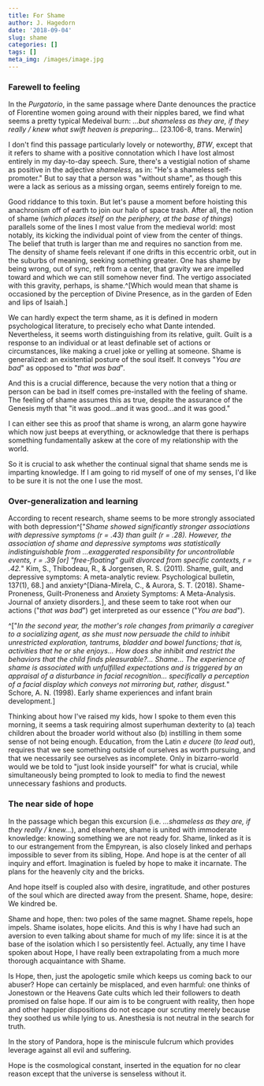 ```yaml
---
title: For Shame
author: J. Hagedorn
date: '2018-09-04'
slug: shame
categories: []
tags: []
meta_img: /images/image.jpg
---
```


### Farewell to feeling

In the *Purgatorio*, in the same passage where Dante denounces the practice of Florentine women going around with their nipples bared, we find what seems a pretty typical Medeival burn: *...but shameless as they are, if they really / knew what swift heaven is preparing...* [23.106-8, trans. Merwin]  

I don't find this passage particularly lovely or noteworthy, *BTW*, except that it refers to shame with a positive connotation which I have lost almost entirely in my day-to-day speech. Sure, there's a vestigial notion of shame as positive in the adjective *shameless*, as in: "He's a shameless self-promoter."  But to say that a person was "without shame", as though this were a lack as serious as a missing organ, seems entirely foreign to me. 

Good riddance to this toxin.  But let's pause a moment before hoisting this anachronism off of earth to join our halo of space trash.  After all, the notion of shame (*which places itself on the periphery, at the base of things*) parallels some of the lines I most value from the medieval world: most notably, its kicking the individual point of view from the center of things.  The belief that truth is larger than me and requires no sanction from me. The density of shame feels relevant if one drifts in this eccentric orbit, out in the suburbs of meaning, seeking something greater.  One has shame by being wrong, out of sync, reft from a center, that gravity we are impelled toward and which we can still somehow never find.  The vertigo associated with this gravity, perhaps, is shame.^[Which would mean that shame is occasioned by the perception of Divine Presence, as in the garden of Eden and lips of Isaiah.]

We can hardly expect the term shame, as it is defined in modern psychological literature, to precisely echo what Dante intended.  Nevertheless, it seems worth distinguishing from its relative, guilt. Guilt is a response to an individual or at least definable set of actions or circumstances, like making a cruel joke or yelling at someone.  Shame is generalized: an existential posture of the soul itself.  It conveys "*You are bad*" as opposed to "*that was bad*".

And this is a crucial difference, because the very notion that a thing or person can be bad in itself comes pre-installed with the feeling of shame.  The feeling of shame assumes this as true, despite the assurance of the Genesis myth that "it was good...and it was good...and it was good."  

I can either see this as proof that shame is wrong, an alarm gone haywire which now just beeps at everything, or acknowledge that there is perhaps something fundamentally askew at the core of my relationship with the world.

So it is crucial to ask whether the continual signal that shame sends me is imparting knowledge.  If I am going to rid myself of one of my senses, I'd like to be sure it is not the one I use the most.

### Over-generalization and learning

According to recent research, shame seems to be more strongly associated with both depression^["*Shame showed significantly stronger associations with depressive symptoms (r = .43) than guilt (r = .28). However, the association of shame and depressive symptoms was statistically indistinguishable from ...exaggerated responsibility for uncontrollable events, r = .39 [or] "free-floating" guilt divorced from specific contexts, r = .42.*"  Kim, S., Thibodeau, R., & Jorgensen, R. S. (2011). Shame, guilt, and depressive symptoms: A meta-analytic review. Psychological bulletin, 137(1), 68.] and anxiety^[Diana-Mirela, C., & Aurora, S. T. (2018). Shame-Proneness, Guilt-Proneness and Anxiety Symptoms: A Meta-Analysis. Journal of anxiety disorders.], and these seem to take root when our actions ("*that was bad*") get interpreted as our essence ("*You are bad*").

^["*In the second year, the mother's role changes from primarily a caregiver to a socializing agent, as she must now persuade the child to inhibit unrestricted exploration, tantrums, bladder and bowel functions; that is, activities that he or she enjoys... How does she inhibit and restrict the behaviors that the child finds pleasurable?... Shame... The experience of shame is associated with unfulfilled expectations and is triggered by an appraisal of a disturbance in facial recognition... specifically a perception of a facial display which conveys not mirroring but, rather, disgust.*" Schore, A. N. (1998). Early shame experiences and infant brain development.]

Thinking about how I've raised my kids, how I spoke to them even this morning, it seems a task requiring almost superhuman dexterity to (a) teach children about the broader world without also (b) instilling in them some sense of not being enough. Education, from the Latin *e ducere* (*to lead out*), requires that we see something outside of ourselves as worth pursuing, and that we necessarily see ourselves as incomplete.  Only in bizarro-world would we be told to "just look inside yourself" for what is crucial, while simultaneously being prompted to look to media to find the newest unnecessary fashions and products.

### The near side of hope

In the passage which began this excursion (i.e. *...shameless as they are, if they really / knew...*), and elsewhere, shame is united with immoderate knowledge: knowing something we are not ready for.  Shame, linked as it is to our estrangement from the Empyrean, is also closely linked and perhaps impossible to sever from its sibling, Hope. And hope is at the center of all inquiry and effort. Imagination is fueled by hope to make it incarnate. The plans for the heavenly city and the bricks.

And hope itself is coupled also with desire, ingratitude, and other postures of the soul which are directed away from the present. Shame, hope, desire: We kindred be.

Shame and hope, then: two poles of the same magnet. Shame repels, hope impels. Shame isolates, hope elicits.  And this is why I have had such an aversion to even talking about shame for much of my life: since it is at the base of the isolation which I so persistently feel.  Actually, any time I have spoken about Hope, I have really been extrapolating from a much more thorough acquaintance with Shame.

Is Hope, then, just the apologetic smile which keeps us coming back to our abuser?  Hope can certainly be misplaced, and even harmful: one thinks of Jonestown or the Heavens Gate cults which led their followers to death promised on false hope. If our aim is to be congruent with reality, then hope and other happier dispositions do not escape our scrutiny merely because they soothed us while lying to us.  Anesthesia is not neutral in the search for truth.

In the story of Pandora, hope is the miniscule fulcrum which provides leverage against all evil and suffering.

Hope is the cosmological constant, inserted in the equation for no clear reason except that the universe is senseless without it.


